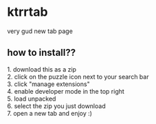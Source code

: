 <h1>ktrrtab</h1>
very gud new tab page

<h2>how to install??</h2>
1. download this as a zip <br>
2. click on the puzzle icon next to your search bar <br>
3. click "manage extensions" <br>
4. enable developer mode in the top right  <br>
5. load unpacked <br>
6. select the zip you just download <br>
7. open a new tab and enjoy :)
